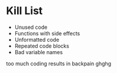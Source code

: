 Kill List
=========
* Unused code
* Functions with side effects
* Unformatted code
* Repeated code blocks
* Bad variable names

too much coding results in backpain ghghg
